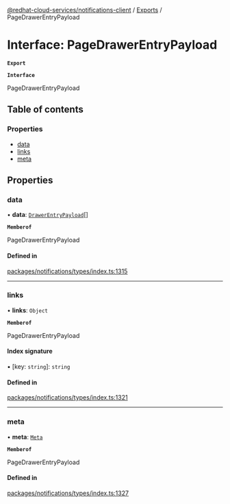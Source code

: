 [@redhat-cloud-services/notifications-client](../README.md) / [Exports](../modules.md) / PageDrawerEntryPayload

# Interface: PageDrawerEntryPayload

**`Export`**

**`Interface`**

PageDrawerEntryPayload

## Table of contents

### Properties

- [data](PageDrawerEntryPayload.md#data)
- [links](PageDrawerEntryPayload.md#links)
- [meta](PageDrawerEntryPayload.md#meta)

## Properties

### data

• **data**: [`DrawerEntryPayload`](DrawerEntryPayload.md)[]

**`Memberof`**

PageDrawerEntryPayload

#### Defined in

[packages/notifications/types/index.ts:1315](https://github.com/RedHatInsights/javascript-clients/blob/master/packages/notifications/types/index.ts#L1315)

___

### links

• **links**: `Object`

**`Memberof`**

PageDrawerEntryPayload

#### Index signature

▪ [key: `string`]: `string`

#### Defined in

[packages/notifications/types/index.ts:1321](https://github.com/RedHatInsights/javascript-clients/blob/master/packages/notifications/types/index.ts#L1321)

___

### meta

• **meta**: [`Meta`](Meta.md)

**`Memberof`**

PageDrawerEntryPayload

#### Defined in

[packages/notifications/types/index.ts:1327](https://github.com/RedHatInsights/javascript-clients/blob/master/packages/notifications/types/index.ts#L1327)
